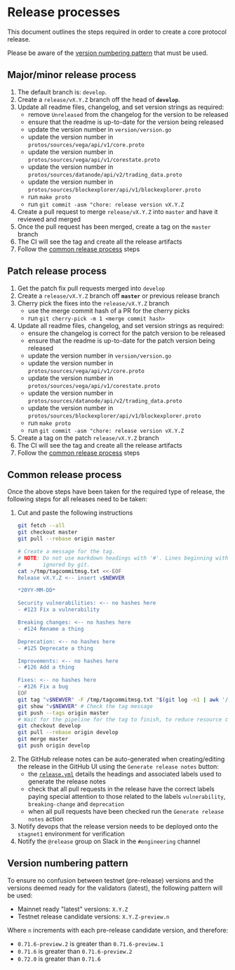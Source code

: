 # Release processes


This document outlines the steps required in order to create a core protocol release.

Please be aware of the [version numbering pattern](#version-numbering-pattern) that must be used.


## Major/minor release process

1. The default branch is: `develop`.
1. Create a `release/vX.Y.Z` branch off the head of **`develop`**.
1. Update all readme files, changelog, and set version strings as required:
    - remove `Unreleased` from the changelog for the version to be released
    - ensure that the readme is up-to-date for the version being released
    - update the version number in `version/version.go`
    - update the version number in `protos/sources/vega/api/v1/core.proto`
    - update the version number in `protos/sources/vega/api/v1/corestate.proto`
    - update the version number in `protos/sources/datanode/api/v2/trading_data.proto`
    - update the version number in `protos/sources/blockexplorer/api/v1/blockexplorer.proto`
    - run `make proto`
    - run `git commit -asm "chore: release version vX.Y.Z`
1. Create a pull request to merge `release/vX.Y.Z` into `master` and have it reviewed and merged
1. Once the pull request has been merged, create a tag on the `master` branch
1. The CI will see the tag and create all the release artifacts
1. Follow the [common release process](./#common-release-process) steps


## Patch release process

1. Get the patch fix pull requests merged into `develop`
1. Create a `release/vX.Y.Z` branch off **`master`** or previous release branch
1. Cherry pick the fixes into the `release/vX.Y.Z` branch
    - use the merge commit hash of a PR for the cherry picks
    - run `git cherry-pick -m 1 <merge commit hash>`
1. Update all readme files, changelog, and set version strings as required:
    - ensure the changelog is correct for the patch version to be released
    - ensure that the readme is up-to-date for the patch version being released
    - update the version number in `version/version.go`
    - update the version number in `protos/sources/vega/api/v1/core.proto`
    - update the version number in `protos/sources/vega/api/v1/corestate.proto`
    - update the version number in `protos/sources/datanode/api/v2/trading_data.proto`
    - update the version number in `protos/sources/blockexplorer/api/v1/blockexplorer.proto`
    - run `make proto`
    - run `git commit -asm "chore: release version vX.Y.Z`
1. Create a tag on the patch `release/vX.Y.Z` branch
1. The CI will see the tag and create all the release artifacts
1. Follow the [common release process](./#common-release-process) steps


## Common release process

Once the above steps have been taken for the required type of release, the following steps for all releases need to be taken:

1. Cut and paste the following instructions
   ```bash
   git fetch --all
   git checkout master
   git pull --rebase origin master

   # Create a message for the tag.
   # NOTE: Do not use markdown headings with '#'. Lines beginning with '#' are
   #       ignored by git.
   cat >/tmp/tagcommitmsg.txt <<-EOF
   Release vX.Y.Z <-- insert v$NEWVER

   *20YY-MM-DD*

   Security vulnerabilities: <-- no hashes here
   - #123 Fix a vulnerability

   Breaking changes: <-- no hashes here
   - #124 Rename a thing

   Deprecation: <-- no hashes here
   - #125 Deprecate a thing

   Improvements: <-- no hashes here
   - #126 Add a thing

   Fixes: <-- no hashes here
   - #126 Fix a bug
   EOF
   git tag "v$NEWVER" -F /tmp/tagcommitmsg.txt "$(git log -n1 | awk '/^commit / {print $2}')"
   git show "v$NEWVER" # Check the tag message
   git push --tags origin master
   # Wait for the pipeline for the tag to finish, to reduce resource contention.
   git checkout develop
   git pull --rebase origin develop
   git merge master
   git push origin develop
   ```
1. The GitHub release notes can be auto-generated when creating/editing the release in the GitHub UI using the `Generate release notes` button:
    - the [`release.yml`](https://github.com/vegaprotocol/vega/blob/develop/.github/release.yml) details the headings and associated labels used to generate the release notes
    - check that all pull requests in the release have the correct labels paying special attention to those related to the labels `vulnerability`, `breaking-change` and `deprecation`
    - when all pull requests have been checked run the `Generate release notes` action
1. Notify devops that the release version needs to be deployed onto the `stagnet1` environment for verification
1. Notify the `@release` group on Slack in the `#engineering` channel


## Version numbering pattern

To ensure no confusion between testnet (pre-release) versions and the versions deemed ready for the validators (latest), the following pattern will be used:

- Mainnet ready "latest" versions: `X.Y.Z`
- Testnet release candidate versions: `X.Y.Z-preview.n`

Where `n` increments with each pre-release candidate version, and therefore:

- `0.71.6-preview.2` is greater than `0.71.6-preview.1`
- `0.71.6` is greater than `0.71.6-preview.2`
- `0.72.0` is greater than `0.71.6`
